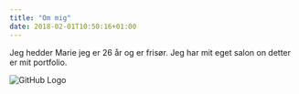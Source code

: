 ```yaml
---
title: "Om mig"
date: 2018-02-01T10:50:16+01:00
---
```


Jeg hedder Marie jeg er 26 år og er frisør. Jeg har mit eget salon on detter er mit portfolio.  

![GitHub Logo](../images/me.png)

